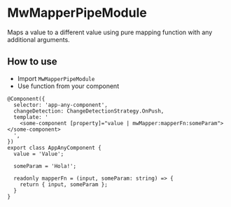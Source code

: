 # MwMapperPipeModule

Maps a value to a different value using pure mapping function with any additional arguments.

## How to use

- Import `MwMapperPipeModule`
- Use function from your component

```
@Component({
  selector: 'app-any-component',
  changeDetection: ChangeDetectionStrategy.OnPush,
  template: '
    <some-component [property]="value | mwMapper:mapperFn:someParam"></some-component>
  ',
})
export class AppAnyComponent {
  value = 'Value';

  someParam = 'Hola!';
  
  readonly mapperFn = (input, someParam: string) => {
    return { input, someParam };
  }
}
```
